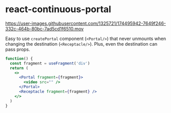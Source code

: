 # react-continuous-portal


https://user-images.githubusercontent.com/1325721/174495942-7649f246-332c-464b-80bc-7ad5cd1f6510.mov

Easy to use `createPortal` component (`<Portal/>`) that never unmounts when changing the destination (`<Receptacle/>`). Plus, even the destination can pass props.

```jsx
function() {
  const fragment = useFragment('div')
  return (
    <>
      <Portal fragment={fragment}>
        <video src="" />
      </Portal>
      <Receptacle fragment={fragment} />
    </>
  )
}
```
